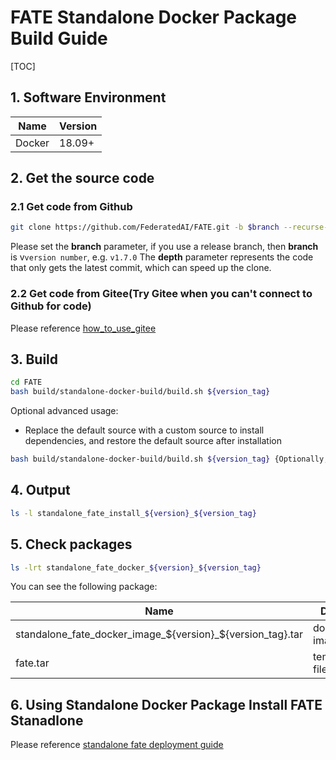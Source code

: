 # FATE Standalone Docker Package Build Guide

[TOC]

## 1. Software Environment

| Name   | Version |
| ------ | ------- |
| Docker | 18.09+  |

## 2. Get the source code

### 2.1 Get code from Github

```bash
git clone https://github.com/FederatedAI/FATE.git -b $branch --recurse-submodules --depth=1
```

Please set the **branch** parameter, if you use a release branch, then **branch** is v`version number`, e.g. `v1.7.0`
The **depth** parameter represents the code that only gets the latest commit, which can speed up the clone.

### 2.2 Get code from Gitee(Try Gitee when you can't connect to Github for code)

Please reference [how_to_use_gitee](../common/how_to_use_gitee.md)

## 3. Build

```bash
cd FATE
bash build/standalone-docker-build/build.sh ${version_tag}
```

Optional advanced usage:

- Replace the default source with a custom source to install dependencies, and restore the default source after installation

```bash
bash build/standalone-docker-build/build.sh ${version_tag} {Optionally, the image source file to be replaced} {Optional, the pip index url to be used}
```

## 4. Output

```bash
ls -l standalone_fate_install_${version}_${version_tag}
```

## 5. Check packages

```bash
ls -lrt standalone_fate_docker_${version}_${version_tag}
```

You can see the following package:

| Name                                                       | Details          |
| ---------------------------------------------------------- | ---------------- |
| standalone_fate_docker_image_${version}_${version_tag}.tar | docker image tar |
| fate.tar                                                   | temporary files  |

## 6. Using Standalone Docker Package Install FATE Stanadlone

Please reference [standalone fate deployment guide](../deploy/../../deploy/standalone-deploy/README.md)